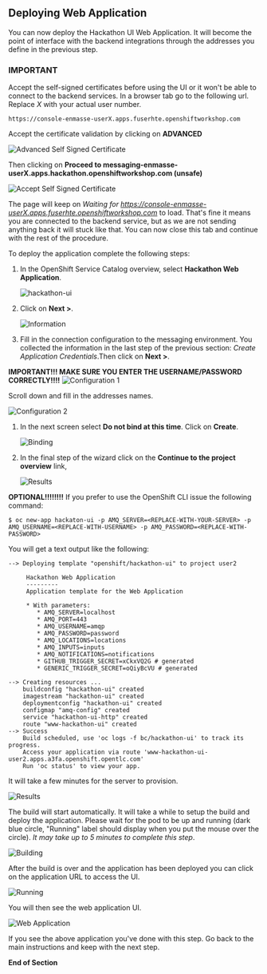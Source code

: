 ## Deploying Web Application

You can now deploy the Hackathon UI Web Application. It will become the point of interface with the backend integrations through the addresses you define in the previous step. 

### IMPORTANT

Accept the self-signed certificates before using the UI or it won't be able to connect to the backend services. In a browser tab go to the following url. Replace *X* with your actual user number.

```
https://console-enmasse-userX.apps.fuserhte.openshiftworkshop.com 
```

Accept the certificate validation by clicking on **ADVANCED**

![Advanced Self Signed Certificate](images/self-signed-cert-01.png)

Then clicking on **Proceed to messaging-enmasse-userX.apps.hackathon.openshiftworkshop.com (unsafe)**

![Accept Self Signed Certificate](images/self-signed-cert-02.png)

The page will keep on *Waiting for https://console-enmasse-userX.apps.fuserhte.openshiftworkshop.com* to load. That's fine it means you are connected to the backend service, but as we are not sending anything back it will stuck like that. You can now close this tab and continue with the rest of the procedure.

To deploy the application complete the following steps:

1. In the OpenShift Service Catalog overview, select **Hackathon Web Application**.

    ![hackathon-ui](images/webapp-01.png)

1. Click on **Next >**.

    ![Information](images/webapp-02.png)

1. Fill in the connection configuration to the messaging environment. You collected the information in the last step of the previous section: _Create Application Credentials_.Then click on **Next >**.

**IMPORTANT!!! MAKE SURE YOU ENTER THE USERNAME/PASSWORD CORRECTLY!!!!**
    ![Configuration 1](images/webapp-03.png)

 Scroll down and fill in the addresses names.

 ![Configuration 2](images/webapp-03b.png)

1. In the next screen select **Do not bind at this time**. Click on **Create**.

    ![Binding](images/webapp-04.png)

1. In the final step of the wizard click on the **Continue to the project overview** link,

    ![Results](images/webapp-05.png)

**OPTIONAL!!!!!!!!** If you prefer to use the OpenShift CLI issue the following command:

```
$ oc new-app hackaton-ui -p AMQ_SERVER=<REPLACE-WITH-YOUR-SERVER> -p AMQ_USERNAME=<REPLACE-WITH-USERNAME> -p AMQ_PASSWORD=<REPLACE-WITH-PASSWORD>
```

You will get a text output like the following:

```
--> Deploying template "openshift/hackathon-ui" to project user2

     Hackathon Web Application
     ---------
     Application template for the Web Application

     * With parameters:
        * AMQ_SERVER=localhost
        * AMQ_PORT=443
        * AMQ_USERNAME=amqp
        * AMQ_PASSWORD=password
        * AMQ_LOCATIONS=locations
        * AMQ_INPUTS=inputs
        * AMQ_NOTIFICATIONS=notifications
        * GITHUB_TRIGGER_SECRET=xCkxVQ2G # generated
        * GENERIC_TRIGGER_SECRET=oQiyBcVU # generated

--> Creating resources ...
    buildconfig "hackathon-ui" created
    imagestream "hackathon-ui" created
    deploymentconfig "hackathon-ui" created
    configmap "amq-config" created
    service "hackathon-ui-http" created
    route "www-hackathon-ui" created
--> Success
    Build scheduled, use 'oc logs -f bc/hackathon-ui' to track its progress.
    Access your application via route 'www-hackathon-ui-user2.apps.a3fa.openshift.opentlc.com' 
    Run 'oc status' to view your app.
```

It will take a few minutes for the server to provision.

![Results](images/webapp-06.png)

The build will start automatically. It will take a while to setup the build and deploy the application. Please wait for the pod to be up and running (dark blue circle, "Running" label should display when you put the mouse over the circle). *It may take up to 5 minutes to complete this step*.

![Building](images/webapp-07.png)

After the build is over and the application has been deployed you can click on the application URL to access the UI.

![Running](images/webapp-08.png)

You will then see the web application UI.

![Web Application](images/webapp-09.png)

If you see the above application you've done with this step. Go back to the main instructions and keep with the next step.

**End of Section**
